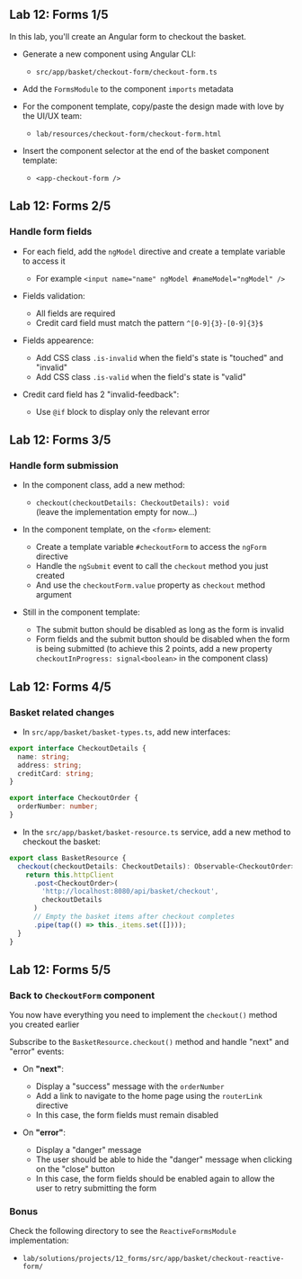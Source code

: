 ## Lab 12: Forms 1/5

In this lab, you'll create an Angular form to checkout the basket.

- Generate a new component using Angular CLI:
  - `src/app/basket/checkout-form/checkout-form.ts`

- Add the `FormsModule` to the component `imports` metadata

- For the component template, copy/paste the design made with love by the UI/UX team:
  - `lab/resources/checkout-form/checkout-form.html`

- Insert the component selector at the end of the basket component template:
  - `<app-checkout-form />`



## Lab 12: Forms 2/5
### Handle form fields

- For each field, add the `ngModel` directive and create a template variable to access it

  - For example `<input name="name" ngModel #nameModel="ngModel" />`

- Fields validation:

  - All fields are required
  - Credit card field must match the pattern `^[0-9]{3}-[0-9]{3}$`

- Fields appearence:

  - Add CSS class `.is-invalid` when the field's state is "touched" and "invalid"
  - Add CSS class `.is-valid` when the field's state is "valid"

- Credit card field has 2 "invalid-feedback":
  - Use `@if` block to display only the relevant error



## Lab 12: Forms 3/5
### Handle form submission

- In the component class, add a new method:
  - `checkout(checkoutDetails: CheckoutDetails): void`<br />
  (leave the implementation empty for now...)

- In the component template, on the `<form>` element:
  - Create a template variable `#checkoutForm` to access the `ngForm` directive
  - Handle the `ngSubmit` event to call the `checkout` method you just created
  - And use the `checkoutForm.value` property as `checkout` method argument

- Still in the component template:
  - The submit button should be disabled as long as the form is invalid
  - Form fields and the submit button should be disabled when the form is being submitted
    (to achieve this 2 points, add a new property `checkoutInProgress: signal<boolean>` in the component class)



## Lab 12: Forms 4/5
### Basket related changes

- In `src/app/basket/basket-types.ts`, add new interfaces:

```ts
export interface CheckoutDetails {
  name: string;
  address: string;
  creditCard: string;
}

export interface CheckoutOrder {
  orderNumber: number;
}
```

- In the `src/app/basket/basket-resource.ts` service, add a new method to checkout the basket:

```ts
export class BasketResource {
  checkout(checkoutDetails: CheckoutDetails): Observable<CheckoutOrder> {
    return this.httpClient
      .post<CheckoutOrder>(
        'http://localhost:8080/api/basket/checkout',
        checkoutDetails
      )
      // Empty the basket items after checkout completes
      .pipe(tap(() => this._items.set([])));
  }
}
```



## Lab 12: Forms 5/5
### Back to `CheckoutForm` component

You now have everything you need to implement the `checkout()` method you created earlier

Subscribe to the `BasketResource.checkout()` method and handle "next" and "error" events:

  - On **"next"**:
    - Display a "success" message with the `orderNumber`
    - Add a link to navigate to the home page using the `routerLink` directive
    - In this case, the form fields must remain disabled

  - On **"error"**:
    - Display a "danger" message
    - The user should be able to hide the "danger" message when clicking on the "close" button
    - In this case, the form fields should be enabled again to allow the user to retry submitting the form

### Bonus

Check the following directory to see the `ReactiveFormsModule` implementation:

- `lab/solutions/projects/12_forms/src/app/basket/checkout-reactive-form/`
